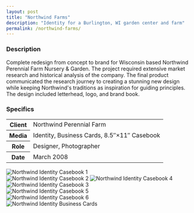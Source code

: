 ```yaml
---
layout: post
title: "Northwind Farms"
description: "Identity for a Burlington, WI garden center and farm"
permalink: /northwind-farms/
---
```


<section class="border-bottom-gray">
	<div class="grid-frame soft-sides hard@md">
		<div class="grid">
			<div class="grid-cell soft-triple-top soft-sides soft-triple-sides@md soft-triple-bottom@md 2/3@md">
				<h3>Description</h3>
				<p>Complete redesign from concept to brand for Wisconsin based Northwind Perennial Farm Nursery &amp; Garden. The project required extensive market research and historical analysis of the company. The final product communicated the research journey to creating a stunning new design while keeping Northwind's traditions as inspiration for guiding principles. The design included letterhead, logo, and brand book.</p>
			</div>
			<div class="grid-cell soft-sides soft-triple-bottom soft-double-top soft-triple-sides@md soft-triple-top@md 1/3@md">
				<h3>Specifics</h3>
				<table>
					<tbody>
						<tr>
							<th>Client</th>
							<td>Northwind Perennial Farm</td>
						</tr>
						<tr>
							<th>Media</th>
							<td>Identity, Business Cards, 8.5&#8243;&times;11&#8243; Casebook</td>
						</tr>
						<tr>
							<th>Role</th>
							<td>Designer, Photographer</td>
						</tr>
						<tr>
							<th>Date</th>
							<td>March 2008</td>
						</tr>
					</tbody>
				</table>
			</div>
		</div>
	</div>
</section>
<section class="border-bottom-gray bg-silver@md">
	<div class="grid-frame soft-triple-ends soft-double-sides soft-triple-sides@md">
		<div class="grid grid-with-gutter">
			<div class="grid-cell">
				<div class="grid grid-with-gutter">
					<div class="grid-cell 1/2">
						<img src="https://jessetrippecdn.appspot.com/images/northwind-1.png" alt="Northwind Identity Casebook 1" class="project-img">
					</div>
					<div class="grid-cell 1/2">
						<img src="https://jessetrippecdn.appspot.com/images/northwind-2.png" alt="Northwind Identity Casebook 2" class="project-img">
						<img src="https://jessetrippecdn.appspot.com/images/northwind-3.png" alt="Northwind Identity Casebook 4" class="project-img">
					</div>
				</div>
				<img src="https://jessetrippecdn.appspot.com/images/northwind-4.png" alt="Northwind Identity Casebook 3" class="project-img">
				<div class="grid grid-with-gutter">
					<div class="grid-cell 1/2">
						<img src="https://jessetrippecdn.appspot.com/images/northwind-5.png" alt="Northwind Identity Casebook 5" class="project-img">
					</div>
					<div class="grid-cell 1/2">
						<img src="https://jessetrippecdn.appspot.com/images/northwind-6.png" alt="Northwind Identity Casebook 6" class="project-img">
					</div>
				</div>
				<img src="https://jessetrippecdn.appspot.com/images/northwind-7.png" alt="Northwind Identity Business Cards" class="project-img flush-bottom">
			</div>
		</div>
	</div>
</section>
